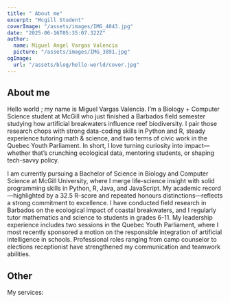 ```yaml
---
title: " About me"
excerpt: "Mcgill Student"
coverImage: "/assets/images/IMG_4043.jpg"
date: "2025-06-16T05:35:07.322Z"
author:
  name: Miguel Angel Vargas Valencia
  picture: "/assets/images/IMG_3891.jpg"
ogImage:
  url: "/assets/blog/hello-world/cover.jpg"
---
```

## About me
Hello world ; my name is Miguel Vargas Valencia. I’m a Biology + Computer Science student at McGill who just finished a Barbados field semester studying how artificial breakwaters influence reef biodiversity. I pair those research chops with strong data-coding skills in Python and R, steady experience tutoring math & science, and two terms of civic work in the Quebec Youth Parliament. In short, I love turning curiosity into impact—whether that’s crunching ecological data, mentoring students, or shaping tech-savvy policy.

I am currently pursuing a Bachelor of Science in Biology and Computer Science at McGill University, where I merge life-science insight with solid programming skills in Python, R, Java, and JavaScript. My academic record—highlighted by a 32.5 R-score and repeated honours distinctions—reflects a strong commitment to excellence. I have conducted field research in Barbados on the ecological impact of coastal breakwaters, and I regularly tutor mathematics and science to students in grades 6-11. My leadership experience includes two sessions in the Quebec Youth Parliament, where I most recently sponsored a motion on the responsible integration of artificial intelligence in schools. Professional roles ranging from camp counselor to elections receptionist have strengthened my communication and teamwork abilities.

## Other

My services:

